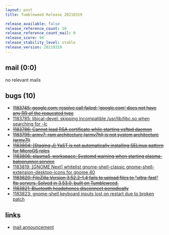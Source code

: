 ```yaml
---
layout: post
title: Tumbleweed Release 20210319

release_available: false
release_reference_count: 10
release_reference_count_mail: 0
release_score: 94
release_stability_level: stable
release_version: 20210319
---
```


## mail (0:0)

no relevant mails

## bugs (10)

<!--more-->

- ~~[1183745: google.com: resolve call failed: 'google.com' does not have any RR of the requested type](https://bugzilla.opensuse.org/show_bug.cgi?id=1183745)~~
- [1183785: libical-devel: skipping incompatible /usr/lib/libc.so when searching for -lc](https://bugzilla.opensuse.org/show_bug.cgi?id=1183785)
- ~~[1183786: Cannot load RSA certificate while starting vsftpd daemon](https://bugzilla.opensuse.org/show_bug.cgi?id=1183786)~~
- ~~[1183795: armv7: rpm architecture (armv7hl) is not system architecture (armv7l)](https://bugzilla.opensuse.org/show_bug.cgi?id=1183795)~~
- ~~[1183804: \[Staging J\] YaST is not automatically installing SELinux pattern for MicroOS roles](https://bugzilla.opensuse.org/show_bug.cgi?id=1183804)~~
- ~~[1183806: plasma5-workspace: Systemd warning when starting plasma-baloorunner.service](https://bugzilla.opensuse.org/show_bug.cgi?id=1183806)~~
- [1183819: \[GNOME Next\] whitelist gnome-shell-classic gnome-shell-extension-desktop-icons for gnome 40](https://bugzilla.opensuse.org/show_bug.cgi?id=1183819)
- ~~[1183820: FileZilla Version 3.52.2-1.4 fails to upload files to "ultra-fast" ftp servers. Solved in 3.53.0, built on Tumbleweed.](https://bugzilla.opensuse.org/show_bug.cgi?id=1183820)~~
- ~~[1183821: Bluetooth headphones disconnect periodically](https://bugzilla.opensuse.org/show_bug.cgi?id=1183821)~~
- [1183823: gnome-shell keyboard inputs lost on restart due to broken patch](https://bugzilla.opensuse.org/show_bug.cgi?id=1183823)



## links

- [mail announcement](https://lists.opensuse.org/archives/list/factory@lists.opensuse.org/thread/KVEC74TETXJGWX526R4CU6AWOS4RH5EG)
